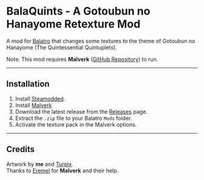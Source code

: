 # BalaQuints - A Gotoubun no Hanayome Retexture Mod

A mod for [Balatro](https://store.steampowered.com/app/2379780/Balatro/) that changes some textures to the theme of Gotoubun no Hanayome (The Quintessential Quintuplets).

Note: This mod requires **Malverk** ([GitHub Repository](https://github.com/Eremel/Malverk)) to run.

---

## Installation

1. Install [Steamodded](https://github.com/Steamodded/smods).
2. Install [Malverk](https://github.com/Eremel/Malverk)
3. Download the latest release from the [Releases](#) page.
4. Extract the `.zip` file to your Balatro `Mods` folder.
5. Activate the texture pack in the Malverk options.

---

## Credits

Artwork by **me** and [Turpix](turpix.bsky.social). \
Thanks to [Eremel](https://github.com/Eremel) for **Malverk** and their help.